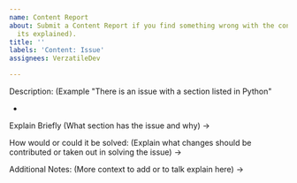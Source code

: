 ```yaml
---
name: Content Report
about: Submit a Content Report if you find something wrong with the content within a page, ie Copyrights, Grammar, False Information or broken links to academic sources! For functional issues (such as our website not working), please use a Bug Report! 
  its explained).
title: ''
labels: 'Content: Issue'
assignees: VerzatileDev

---
```


Description:
(Example "There is an issue with a section listed in Python"
- > 

Explain Briefly
(What section has the issue and why)
->

How would or could it be solved:
(Explain what changes should be contributed or taken out in solving the issue)
->

Additional Notes:
(More context to add or to talk explain here)
->
